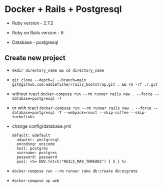 # Docker + Rails + Postgresql

* Ruby version - 2.7.2

* Ruby on Rails version - 6

* Database - postgresql

## Create new project

* `mkdir directory_name && cd directory_name`

* `git clone --depth=1 --branch=main git@github.com:eddiefisher/rails_bootstrap.git . && rm -rf ./.git`

* without react `docker-compose run --rm runner rails new . --force --database=postgresql -T`

* or with react `docker-compose run --rm runner rails new . --force --database=postgresql -T --webpack=react --skip-coffee --skip-turbolinks`

* change config/database.yml
  ```
  default: &default
    adapter: postgresql
    encoding: unicode
    host: postgres
    username: postgres
    password: password
    pool: <%= ENV.fetch("RAILS_MAX_THREADS") { 5 } %>
  ```

* `docker-compose run --rm runner rake db:create db:migrate`

* `docker-compose up web`
